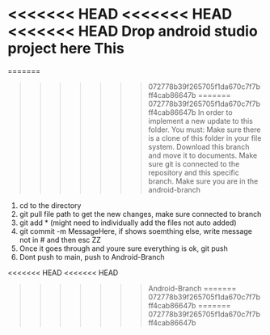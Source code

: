 <<<<<<< HEAD
<<<<<<< HEAD
<<<<<<< HEAD
Drop android studio project here
This
=======
=======
>>>>>>> 072778b39f265705f1da670c7f7bff4cab86647b
=======
>>>>>>> 072778b39f265705f1da670c7f7bff4cab86647b
In order to implement a new update to this folder. You must:
Make sure there is a clone of this folder in your file system. Download this branch and move it to documents.
Make sure git is connected to the repository and this specific branch.
Make sure you are in the android-branch
1. cd to the directory
2. git pull file path to get the new changes, make sure connected to branch
3. git add * (might need to individually add the files not auto added)
4. git commit -m MessageHere, if shows soemthing else,  write message not in # and then esc ZZ
5. Once it goes through and youre sure everything is ok, git push
6. Dont push to main, push to Android-Branch
   
   
   
<<<<<<< HEAD
<<<<<<< HEAD
>>>>>>> Android-Branch
=======
>>>>>>> 072778b39f265705f1da670c7f7bff4cab86647b
=======
>>>>>>> 072778b39f265705f1da670c7f7bff4cab86647b
